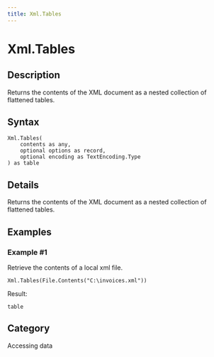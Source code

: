 ```yaml
---
title: Xml.Tables
---
```


# Xml.Tables


## Description

Returns the contents of the XML document as a nested collection of flattened tables.


## Syntax

```powerquery
Xml.Tables(
    contents as any,
    optional options as record,
    optional encoding as TextEncoding.Type
) as table
```


## Details

Returns the contents of the XML document as a nested collection of flattened tables.


## Examples

### Example #1 
Retrieve the contents of a local xml file.
```powerquery
Xml.Tables(File.Contents("C:\invoices.xml"))
```

Result: 
```powerquery
table
```




## Category
Accessing data

